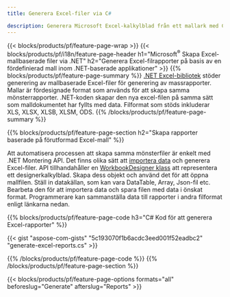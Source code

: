 ```yaml
---
title: Generera Excel-filer via C#

description: Generera Microsoft Excel-kalkylblad från ett mallark med C#-koden
---
```

{{< blocks/products/pf/feature-page-wrap >}}
{{< blocks/products/pf/i18n/feature-page-header h1="Microsoft<sup>&reg;</sup> Skapa Excel-mallbaserade filer via .NET" h2="Generera Excel-filrapporter på basis av en fördefinierad mall inom .NET-baserade applikationer" >}}
{{% blocks/products/pf/feature-page-summary %}}
[.NET Excel-bibliotek](/cells/net/) stöder generering av mallbaserade Excel-filer för generering av massrapporter. Mallar är fördesignade format som används för att skapa samma mönsterrapporter. .NET-koden skapar den nya excel-filen på samma sätt som malldokumentet har fyllts med data. Filformat som stöds inkluderar XLS, XLSX, XLSB, XLSM, ODS.
{{% /blocks/products/pf/feature-page-summary %}}

{{% blocks/products/pf/feature-page-section h2="Skapa rapporter baserade på förutformad Excel-mall" %}}

Att automatisera processen att skapa samma mönsterfiler är enkelt med .NET Montering API. Det finns olika sätt att [importera data](https://docs.aspose.com/cells/net/import-data-into-worksheet/#importing-data-from-json) och generera Excel-filer. API tillhandahåller en [WorkbookDesigner klass](https://reference.aspose.com/cells/net/aspose.cells/workbookdesigner) att representera ett designerkalkylblad. Skapa dess objekt och använd det för att öppna mallfilen. Ställ in datakällan, som kan vara DataTable, Array, Json-fil etc. Bearbeta den för att importera data och spara filen med data i önskat format. Programmerare kan sammanställa data till rapporter i andra filformat enligt länkarna nedan.



{{% blocks/products/pf/feature-page-code h3="C# Kod för att generera Excel-rapporter" %}}

{{< gist "aspose-com-gists" "5c193070f1b6acdc3eed001f52eadbc2" "generate-excel-reports.cs" >}}

{{% /blocks/products/pf/feature-page-code %}}
{{% /blocks/products/pf/feature-page-section %}}

{{< blocks/products/pf/feature-page-options formats="all" beforeslug="Generate" afterslug="Reports" >}}

